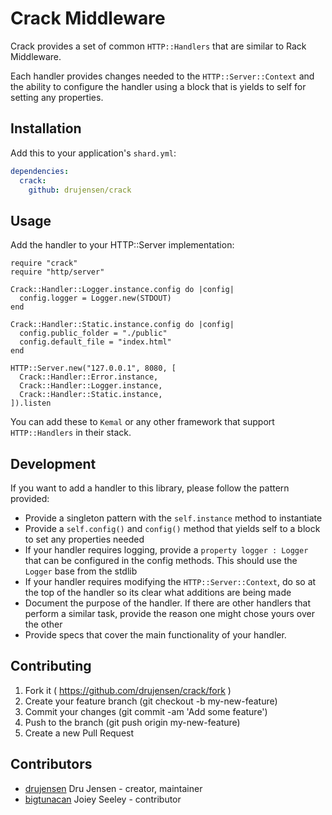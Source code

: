 # Crack Middleware

Crack provides a set of common `HTTP::Handlers` that are similar to Rack Middleware.

Each handler provides changes needed to the `HTTP::Server::Context` and the ability to configure
the handler using a block that is yields to self for setting any properties.

## Installation

Add this to your application's `shard.yml`:

```yaml
dependencies:
  crack:
    github: drujensen/crack
```

## Usage

Add the handler to your HTTP::Server implementation:

```crystal
require "crack"
require "http/server"

Crack::Handler::Logger.instance.config do |config|
  config.logger = Logger.new(STDOUT)
end

Crack::Handler::Static.instance.config do |config|
  config.public_folder = "./public"
  config.default_file = "index.html"
end

HTTP::Server.new("127.0.0.1", 8080, [
  Crack::Handler::Error.instance,
  Crack::Handler::Logger.instance,
  Crack::Handler::Static.instance,
]).listen
```

You can add these to `Kemal` or any other framework that support `HTTP::Handlers` in their stack.

## Development

If you want to add a handler to this library, please follow the pattern provided:
  - Provide a singleton pattern with the `self.instance` method to instantiate
  - Provide a `self.config()` and `config()` method that yields self to a block to set any properties needed
  - If your handler requires logging, provide a `property logger : Logger` that can be configured in the config methods.  This should use the `Logger` base from the stdlib
  - If your handler requires modifying the `HTTP::Server::Context`, do so at the top of the handler so its clear what additions are being made
  - Document the purpose of the handler.  If there are other handlers that perform a similar task, provide the reason one might chose yours over the other
  - Provide specs that cover the main functionality of your handler.

## Contributing

1. Fork it ( https://github.com/drujensen/crack/fork )
2. Create your feature branch (git checkout -b my-new-feature)
3. Commit your changes (git commit -am 'Add some feature')
4. Push to the branch (git push origin my-new-feature)
5. Create a new Pull Request

## Contributors

- [drujensen](https://github.com/drujensen) Dru Jensen - creator, maintainer
- [bigtunacan](https://github.com/bigtunacan) Joiey Seeley - contributor
